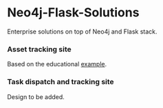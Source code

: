 # Neo4j-Flask-Solutions
Enterprise solutions on top of Neo4j and Flask stack.

### Asset tracking site
Based on the educational [example](https://github.com/boltomli/neo4j-flask).

### Task dispatch and tracking site
Design to be added.
